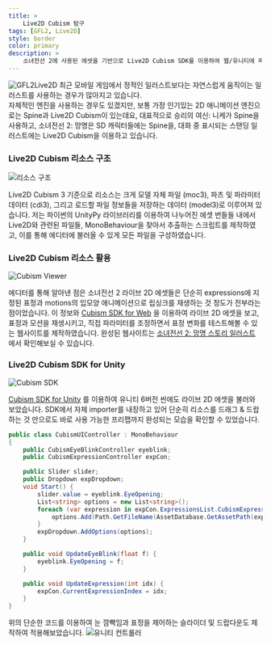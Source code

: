 ```yaml
---
title: >
    Live2D Cubism 탐구
tags: [GFL2, Live2D]
style: border
color: primary
description: >
    소녀전선 2에 사용된 에셋을 기반으로 Live2D Cubism SDK를 이용하여 웹/유니티에 띄워보기
---
```

![GFL2Live2D](assets/l2dcubism.png)
최근 모바일 게임에서 정적인 일러스트보다는 자연스럽게 움직이는 일러스트를 사용하는 경우가 많아지고 있습니다.<br>
자체적인 엔진을 사용하는 경우도 있겠지만, 보통 가장 인기있는 2D 애니메이션 엔진으로는 Spine과 Live2D Cubism이 있는데요, 대표적으로 승리의 여신: 니케가 Spine을 사용하고, 소녀전선 2: 망명은 SD 캐릭터들에는 Spine을, 대화 중 표시되는 스탠딩 일러스트에는 Live2D Cubism을 이용하고 있습니다.

### Live2D Cubism 리소스 구조

![리소스 구조](assets/l2dcubism2.png)

Live2D Cubism 3 기준으로 리소스는 크게 모델 자체 파일 (moc3), 파츠 및 파라미터 데이터 (cdi3), 그리고 로드할 파일 정보들을 저장하는 데이터 (model3)로 이루어져 있습니다. 저는 파이썬의 UnityPy 라이브러리를 이용하여 나누어진 에셋 번들들 내에서 Live2D와 관련된 파일들, MonoBehaviour을 찾아서 추출하는 스크립트를 제작하였고, 이를 통해 에디터에 불러올 수 있게 모든 파일을 구성하였습니다.

### Live2D Cubism 리소스 활용

![Cubism Viewer](assets/l2dcubism3.png)

에디터를 통해 알아낸 점은 소녀전선 2 라이브 2D 에셋들은 단순히 expressions에 지정된 표정과 motions의 입모양 애니메이션으로 립싱크를 재생하는 것 정도가 전부라는 점이었습니다. 이 정보와 [Cubism SDK for Web](https://www.live2d.com/en/sdk/download/web/) 을 이용하여 라이브 2D 에셋을 보고, 표정과 모션을 재생시키고, 직접 파라미터를 조정하면서 표정 변화를 테스트해볼 수 있는 웹사이트를 제작하였습니다. 완성된 웹사이트는 [소녀전선 2: 망명 스토리 일러스트](https://srpg-kr.github.io/live2d) 에서 확인해보실 수 있습니다.

### Live2D Cubism SDK for Unity

![Cubism SDK](assets/l2dcubism4.png)

[Cubism SDK for Unity](https://www.live2d.com/en/sdk/download/unity/) 를 이용하여 유니티 6버전 씬에도 라이브 2D 에셋을 불러와 보았습니다. SDK에서 자체 importer를 내장하고 있어 단순히 리소스를 드래그 & 드랍하는 것 만으로도 바로 사용 가능한 프리팹까지 완성되는 모습을 확인할 수 있었습니다.
```C#
public class CubismUIController : MonoBehaviour
{
    public CubismEyeBlinkController eyeblink;
    public CubismExpressionController expCon;

    public Slider slider;
    public Dropdown expDropdown;
    void Start() {
        slider.value = eyeblink.EyeOpening;
        List<string> options = new List<string>();
        foreach (var expression in expCon.ExpressionsList.CubismExpressionObjects) {
            options.Add(Path.GetFileName(AssetDatabase.GetAssetPath(expression)));
        }
        expDropdown.AddOptions(options);
    }

    public void UpdateEyeBlink(float f) {
        eyeblink.EyeOpening = f;
    }

    public void UpdateExpression(int idx) {
        expCon.CurrentExpressionIndex = idx;
    }
}
```
위의 단순한 코드를 이용하여 눈 깜빡임과 표정을 제어하는 슬라이더 및 드랍다운도 제작하여 적용해보았습니다.
![유니티 컨트롤러](assets/l2dcubism5.png)